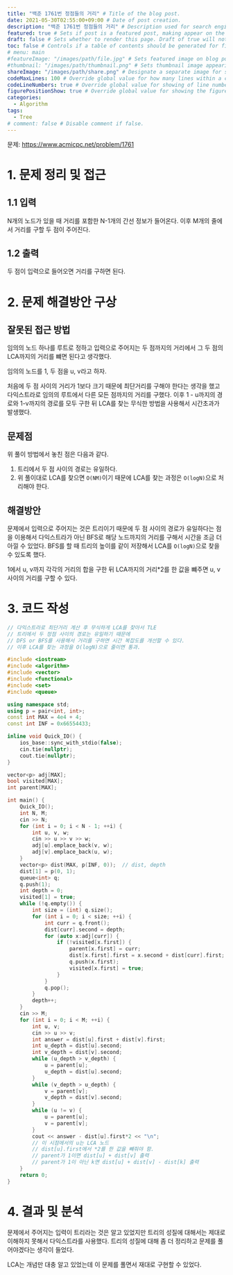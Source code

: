 ```yaml
---
title: "백준 1761번 정점들의 거리" # Title of the blog post.
date: 2021-05-30T02:55:00+09:00 # Date of post creation.
description: "백준 1761번 정점들의 거리" # Description used for search engine.
featured: true # Sets if post is a featured post, making appear on the home page side bar.
draft: false # Sets whether to render this page. Draft of true will not be rendered.
toc: false # Controls if a table of contents should be generated for first-level links automatically.
# menu: main
#featureImage: "/images/path/file.jpg" # Sets featured image on blog post.
#thumbnail: "/images/path/thumbnail.png" # Sets thumbnail image appearing inside card on homepage.
shareImage: "/images/path/share.png" # Designate a separate image for social media sharing.
codeMaxLines: 100 # Override global value for how many lines within a code block before auto-collapsing.
codeLineNumbers: true # Override global value for showing of line numbers within code block.
figurePositionShow: true # Override global value for showing the figure label.
categories:
  - Algorithm
tags:
  - Tree
# comment: false # Disable comment if false.
---
```


문제: https://www.acmicpc.net/problem/1761

# 1. 문제 정리 및 접근

## 1.1 입력

N개의 노드가 있을 때 거리를 포함한 N-1개의 간선 정보가 들어온다. 이후 M개의 줄에서 거리를 구할 두 점이 주어진다.


## 1.2 출력

두 점이 입력으로 들어오면 거리를 구하면 된다.

# 2. 문제 해결방안 구상

## 잘못된 접근 방법

임의의 노드 하나를 루트로 정하고 입력으로 주어지는 두 점까지의 거리에서 그 두 점의 LCA까지의 거리를 뺴면 된다고 생각했다. 

임의의 노드를 1, 두 점을 u, v라고 하자.

처음에 두 점 사이의 거리가 1보다 크기 때문에 최단거리를 구해야 한다는 생각을 했고 다익스트라로 임의의 루트에서 다른 모든 점까지의 거리를 구했다. 이후 1 - u까지의 경로와 1-v까지의 경로를 모두 구한 뒤 LCA를 찾는 무식한 방법을 사용해서 시간초과가 발생했다.

## 문제점

위 풀이 방법에서 놓친 점은 다음과 같다.

1. 트리에서 두 점 사이의 경로는 유일하다.
2. 위 풀이대로 LCA를 찾으면 `O(NM)`이기 때문에 LCA를 찾는 과정은 `O(logN)`으로 처리해야 한다.

## 해결방안

문제에서 입력으로 주어지는 것은 트리이기 때문에 두 점 사이의 경로가 유일하다는 점을 이용해서 다익스트라가 아닌 BFS로 해당 노드까지의 거리를 구해서 시간을 조금 더 아낄 수 있었다. BFS를 할 때 트리의 높이를 같이 저장해서 LCA를 `O(logN)`으로 찾을 수 있도록 했다.

1에서 u, v까지 각각의 거리의 합을 구한 뒤 LCA까지의 거리*2를 한 값을 뺴주면 u, v 사이의 거리를 구할 수 있다.


# 3. 코드 작성

```c++
// 다익스트라로 최단거리 계산 후 무식하게 LCA를 찾아서 TLE
// 트리에서 두 정점 사이의 경로는 유일하기 때문에
// DFS or BFS를 사용해서 거리를 구하면 시간 복잡도를 개선할 수 있다.
// 이후 LCA를 찾는 과정을 O(logN)으로 줄이면 통과.

#include <iostream>
#include <algorithm>
#include <vector>
#include <functional>
#include <set>
#include <queue>

using namespace std;
using p = pair<int, int>;
const int MAX = 4e4 + 4;
const int INF = 0x66554433;

inline void Quick_IO() {
    ios_base::sync_with_stdio(false);
    cin.tie(nullptr);
    cout.tie(nullptr);
}

vector<p> adj[MAX];
bool visited[MAX];
int parent[MAX];

int main() {
    Quick_IO();
    int N, M;
    cin >> N;
    for (int i = 0; i < N - 1; ++i) {
        int u, v, w;
        cin >> u >> v >> w;
        adj[u].emplace_back(v, w);
        adj[v].emplace_back(u, w);
    }
    vector<p> dist(MAX, p(INF, 0));  // dist, depth
    dist[1] = p(0, 1);
    queue<int> q;
    q.push(1);
    int depth = 0;
    visited[1] = true;
    while (!q.empty()) {
        int size = (int) q.size();
        for (int i = 0; i < size; ++i) {
            int curr = q.front();
            dist[curr].second = depth;
            for (auto x:adj[curr]) {
                if (!visited[x.first]) {
                    parent[x.first] = curr;
                    dist[x.first].first = x.second + dist[curr].first;
                    q.push(x.first);
                    visited[x.first] = true;
                }
            }
            q.pop();
        }
        depth++;
    }
    cin >> M;
    for (int i = 0; i < M; ++i) {
        int u, v;
        cin >> u >> v;
        int answer = dist[u].first + dist[v].first;
        int u_depth = dist[u].second;
        int v_depth = dist[v].second;
        while (u_depth > v_depth) {
            u = parent[u];
            u_depth = dist[u].second;
        }
        while (v_depth > u_depth) {
            v = parent[v];
            v_depth = dist[v].second;
        }
        while (u != v) {
            u = parent[u];
            v = parent[v];
        }
        cout << answer - dist[u].first*2 << "\n";
        // 이 시점에서의 u는 LCA 노드
        // dist[u].first에서 *2를 한 값을 뺴줘야 함.
        // parent가 1이면 dist[u] + dist[v] 출력
        // parent가 1이 아닌 k면 dist[u] + dist[v] - dist[k] 출력
    }
    return 0;
}
```


# 4. 결과 및 분석

문제에서 주어지는 입력이 트리라는 것은 알고 있었지만 트리의 성질에 대해서는 제대로 이해하지 못해서 다익스트라를 사용했다. 트리의 성질에 대해 좀 더 정리하고 문제를 풀어야겠다는 생각이 들었다.

LCA는 개념만 대충 알고 있었는데 이 문제를 풀면서 재대로 구현할 수 있었다.